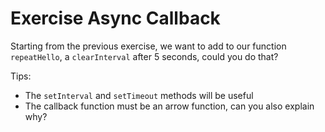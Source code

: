 # Exercise Async Callback

Starting from the previous exercise, we want to add to our 
function `repeatHello`, a `clearInterval` after 5 seconds, could you do that?

Tips:

- The `setInterval` and `setTimeout` methods will be useful
- The callback function must be an arrow function, can you also explain why?
